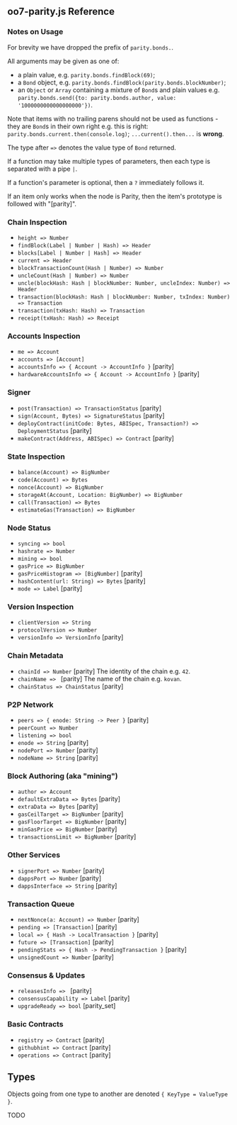 ## oo7-parity.js Reference

### Notes on Usage

For brevity we have dropped the prefix of `parity.bonds.`.

All arguments may be given as one of:
- a plain value, e.g. `parity.bonds.findBlock(69)`;
- a `Bond` object, e.g. `parity.bonds.findBlock(parity.bonds.blockNumber)`;
- an `Object` or `Array` containing a mixture of `Bond`s and plain values e.g. `parity.bonds.send({to: parity.bonds.author, value: '1000000000000000000'})`.

Note that items with no trailing parens should not be used as functions - they are `Bond`s in their own right e.g. this is right: `parity.bonds.current.then(console.log)`; `...current().then...` is **wrong**.

The type after `=>` denotes the value type of `Bond` returned.

If a function may take multiple types of parameters, then each type is separated with a pipe `|`.

If a function's parameter is optional, then a `?` immediately follows it.

If an item only works when the node is Parity, then the item's prototype is followed with "[parity]".

### Chain Inspection
- `height => Number`
- `findBlock(Label | Number | Hash) => Header`
- `blocks[Label | Number | Hash] => Header`
- `current => Header`
- `blockTransactionCount(Hash | Number) => Number`
- `uncleCount(Hash | Number) => Number`
- `uncle(blockHash: Hash | blockNumber: Number, uncleIndex: Number) => Header`
- `transaction(blockHash: Hash | blockNumber: Number, txIndex: Number) => Transaction`
- `transaction(txHash: Hash) => Transaction`
- `receipt(txHash: Hash) => Receipt`

### Accounts Inspection
- `me => Account`
- `accounts => [Account]`
- `accountsInfo => { Account -> AccountInfo }` [parity]
- `hardwareAccountsInfo => { Account -> AccountInfo }` [parity]

### Signer
- `post(Transaction) => TransactionStatus` [parity]
- `sign(Account, Bytes) => SignatureStatus` [parity]
- `deployContract(initCode: Bytes, ABISpec, Transaction?) => DeploymentStatus` [parity]
- `makeContract(Address, ABISpec) => Contract` [parity]

### State Inspection
- `balance(Account) => BigNumber`
- `code(Account) => Bytes`
- `nonce(Account) => BigNumber`
- `storageAt(Account, Location: BigNumber) => BigNumber`
- `call(Transaction) => Bytes`
- `estimateGas(Transaction) => BigNumber`

### Node Status
- `syncing => bool`
- `hashrate => Number`
- `mining => bool`
- `gasPrice => BigNumber`
- `gasPriceHistogram => [BigNumber]` [parity]
- `hashContent(url: String) => Bytes` [parity]
- `mode => Label` [parity]

### Version Inspection
- `clientVersion => String`
- `protocolVersion => Number`
- `versionInfo => VersionInfo` [parity]

### Chain Metadata
- `chainId => Number` [parity] The identity of the chain e.g. `42`.
- `chainName => ` [parity] The name of the chain e.g. `kovan`.
- `chainStatus => ChainStatus` [parity]

### P2P Network
- `peers => { enode: String -> Peer }` [parity]
- `peerCount => Number`
- `listening => bool`
- `enode => String` [parity]
- `nodePort => Number` [parity]
- `nodeName => String` [parity]

### Block Authoring (aka "mining")
- `author => Account`
- `defaultExtraData => Bytes` [parity]
- `extraData => Bytes` [parity]
- `gasCeilTarget => BigNumber` [parity]
- `gasFloorTarget => BigNumber` [parity]
- `minGasPrice => BigNumber` [parity]
- `transactionsLimit => BigNumber` [parity]

### Other Services
- `signerPort => Number` [parity]
- `dappsPort => Number` [parity]
- `dappsInterface => String` [parity]

### Transaction Queue
- `nextNonce(a: Account) => Number` [parity]
- `pending => [Transaction]` [parity]
- `local => { Hash -> LocalTransaction }` [parity]
- `future => [Transaction]` [parity]
- `pendingStats => { Hash -> PendingTransaction }` [parity]
- `unsignedCount => Number` [parity]

### Consensus & Updates
- `releasesInfo => ` [parity]
- `consensusCapability => Label` [parity]
- `upgradeReady => bool` [parity_set]

### Basic Contracts
- `registry => Contract` [parity]
- `githubhint => Contract` [parity]
- `operations => Contract` [parity]

## Types

Objects going from one type to another are denoted `{ KeyType = ValueType }`.

TODO
